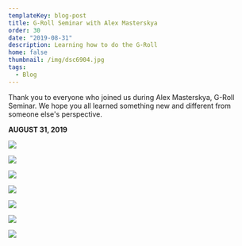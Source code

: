 ```yaml
---
templateKey: blog-post
title: G-Roll Seminar with Alex Masterskya
order: 30
date: "2019-08-31"
description: Learning how to do the G-Roll
home: false
thumbnail: /img/dsc6904.jpg
tags:
  - Blog
---
```


Thank you to everyone who joined us during Alex Masterskya, G-Roll Seminar. We hope you all learned something new and different from someone else's perspective.

**AUGUST 31, 2019**

![](/img/dsc6897.jpg)

![](/img/dsc6898.jpg)

![](/img/dsc6899.jpg)

![](/img/dsc6902.jpg)

![](/img/dsc6901.jpg)

![](/img/dsc6900.jpg)

![](/img/dsc6904.jpg)
